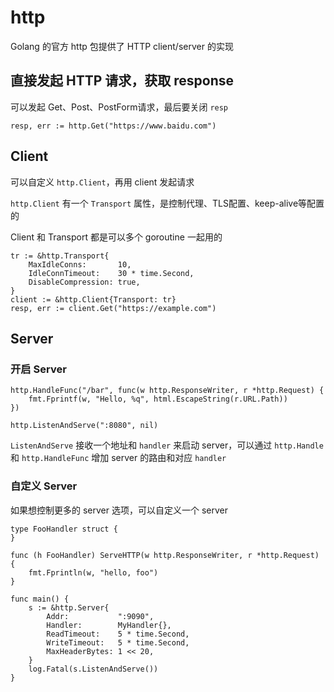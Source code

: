 # http

Golang 的官方 http 包提供了 HTTP client/server 的实现

## 直接发起 HTTP 请求，获取 response

可以发起 Get、Post、PostForm请求，最后要关闭 `resp`

```golang
resp, err := http.Get("https://www.baidu.com")

```

## Client

可以自定义 `http.Client`，再用 client 发起请求

`http.Client` 有一个 `Transport` 属性，是控制代理、TLS配置、keep-alive等配置的

Client 和 Transport 都是可以多个 goroutine 一起用的

```golang
tr := &http.Transport{
    MaxIdleConns:       10,
    IdleConnTimeout:    30 * time.Second,
    DisableCompression: true,
}
client := &http.Client{Transport: tr}
resp, err := client.Get("https://example.com")
```

## Server

### 开启 Server

```golang
http.HandleFunc("/bar", func(w http.ResponseWriter, r *http.Request) {
    fmt.Fprintf(w, "Hello, %q", html.EscapeString(r.URL.Path))
})

http.ListenAndServe(":8080", nil)
```

`ListenAndServe` 接收一个地址和 `handler` 来启动 server，可以通过 `http.Handle` 和 `http.HandleFunc` 增加 server 的路由和对应 `handler`

### 自定义 Server

如果想控制更多的 server 选项，可以自定义一个 server

```golang
type FooHandler struct {
}

func (h FooHandler) ServeHTTP(w http.ResponseWriter, r *http.Request) {
    fmt.Fprintln(w, "hello, foo")
}

func main() {
    s := &http.Server{
        Addr:           ":9090",
        Handler:        MyHandler{},
        ReadTimeout:    5 * time.Second,
        WriteTimeout:   5 * time.Second,
        MaxHeaderBytes: 1 << 20,
    }
    log.Fatal(s.ListenAndServe())
}
```
